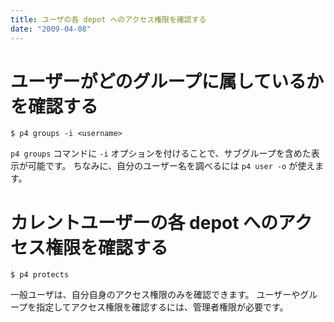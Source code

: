 ```yaml
---
title: ユーザの各 depot へのアクセス権限を確認する
date: "2009-04-08"
---
```


ユーザーがどのグループに属しているかを確認する
====
```
$ p4 groups -i <username>
```

`p4 groups` コマンドに `-i` オプションを付けることで、サブグループを含めた表示が可能です。
ちなみに、自分のユーザー名を調べるには `p4 user -o` が使えます。


カレントユーザーの各 depot へのアクセス権限を確認する
====
```
$ p4 protects
```

一般ユーザは、自分自身のアクセス権限のみを確認できます。
ユーザーやグループを指定してアクセス権限を確認するには、管理者権限が必要です。

